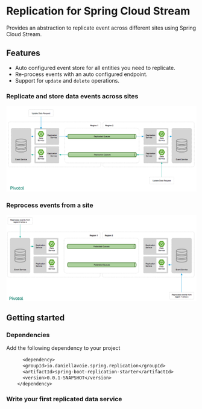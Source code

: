 # Replication for Spring Cloud Stream 

Provides an abstraction to replicate event across different sites using Spring Cloud Stream.

## Features

* Auto configured event store for all entities you need to replicate.
* Re-process events with an auto configured endpoint.
* Support for `update` and `delete` operations.

### Replicate and store data events across sites

![Replicate and store data events across sites](doc/images/replicate-and-store-data-events-across-sites.png)


### Reprocess events from a site

![Reprocess events from a site](doc/images/reprocess-events-from-a-site.png)

## Getting started

### Dependencies

Add the following dependency to your project

```
      <dependency>
	  <groupId>io.daniellavoie.spring.replication</groupId>
	  <artifactId>spring-boot-replication-starter</artifactId>
	  <version>0.0.1-SNAPSHOT</version>
	</dependency>
```

### Write your first replicated data service
